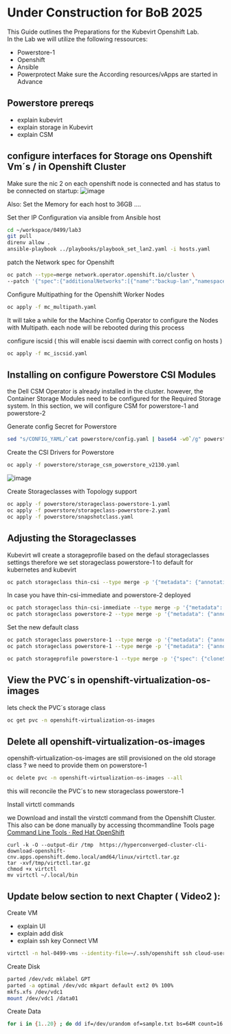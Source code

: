 # Under Construction for BoB 2025
This Guide outlines the Preparations for the Kubevirt Openshift Lab.  
In the Lab we will utilize the following ressources:  
 - Powerstore-1
 - Openshift
 - Ansible
 - Powerprotect
Make sure the According resources/vApps are started in Advance
## Powerstore prereqs
- explain kubevirt
- explain storage in Kubevirt
- explain CSM

## configure interfaces for Storage  ons Openshift Vm´s / in Openshift Cluster

Make sure the nic 2 on each openshift node is connected and has status to be connected on startup:
![image](https://github.com/user-attachments/assets/647cf2ea-4ac3-4c54-9195-f27da718a80c)

Also: Set the Memory for each host to 36GB ....

Set ther IP Configuration via ansible from Ansible host
```bash
cd ~/workspace/0499/lab3
git pull
direnv allow .
ansible-playbook ../playbooks/playbook_set_lan2.yaml -i hosts.yaml
```

patch the Network spec for Openshift
```bash
oc patch --type=merge network.operator.openshift.io/cluster \
--patch '{"spec":{"additionalNetworks":[{"name":"backup-lan","namespace":"openshift-host-network","rawCNIConfig":"{\"cniVersion\":\"0.3.1\",\"name\":\"backup-lan\",\"type\":\"host-device\",\"device\":\"ens224\",\"ipam\":{\"type\":\"whereabouts\",\"range\":\"192.168.2.192/27\",\"exclude\":[\"192.168.2.192/32\"]}}","type":"Raw"}]}}'
```

Configure Multipathing for the Openshift Worker Nodes
```bash
oc apply -f mc_multipath.yaml
```
It will take a while for the Machine Config Operator to configure the Nodes with Multipath. each node will be rebooted during this process

configure iscsid ( this will enable iscsi daemin with correct config on hosts )
```bash
oc apply -f mc_iscsid.yaml
```

## Installing on configure Powerstore CSI Modules
the Dell CSM Operator is already installed in the cluster. however, the Container Storage Modules need to be configured for the Required Storage system.
In this section, we will configure CSM for powerstore-1 and powerstore-2

Generate config Secret for Powerstore

```bash
sed "s/CONFIG_YAML/`cat powerstore/config.yaml | base64 -w0`/g" powerstore/secret.yaml | oc apply -f -
```
Create the CSI Drivers for Powerstore

```bash
oc apply -f powerstore/storage_csm_powerstore_v2130.yaml
```
![image](https://github.com/user-attachments/assets/7a209a4a-f7a3-4d23-a03d-bb7713639d60)

Create Storageclasses with Topology support

```bash
oc apply -f powerstore/storageclass-powerstore-1.yaml
oc apply -f powerstore/storageclass-powerstore-2.yaml
oc apply -f powerstore/snapshotclass.yaml
```

## Adjusting the Storageclasses
Kubevirt wll create a storageprofile based on the defaul storageclasses settings
therefore we set storageclass powerstore-1 to default for kubernetes and kubevirt

```bash
oc patch storageclass thin-csi --type merge -p '{"metadata": {"annotations": {"storageclass.kubernetes.io/is-default-class": "false"}}}'
```

In case you have thin-csi-immediate and powerstore-2 deployed

```bash
oc patch storageclass thin-csi-immediate --type merge -p '{"metadata": {"annotations": {"storageclass.kubernetes.io/is-default-class": "false"}}}'
oc patch storageclass powerstore-2 --type merge -p '{"metadata": {"annotations": {"storageclass.kubernetes.io/is-default-class": "false"}}}'
```


Set the new default class

```bash
oc patch storageclass powerstore-1 --type merge -p '{"metadata": {"annotations": {"storageclass.kubernetes.io/is-default-class": "true"}}}'
oc patch storageclass powerstore-1 --type merge -p '{"metadata": {"annotations": {"storageclass.kubevirt.io/is-default-virt-class": "true"}}}'
```


```bash
oc patch storageprofile powerstore-1 --type merge -p '{"spec": {"cloneStrategy": "csi-clone"}}'
```

## View the PVC´s in openshift-virtualization-os-images
lets check the PVC´s storage class
```bash
oc get pvc -n openshift-virtualization-os-images
```

## Delete all openshift-virtualization-os-images
openshift-virtualization-os-images are still provisioned on the old storage class ?
we need to provide them on powerstore-1
```bash
oc delete pvc -n openshift-virtualization-os-images --all
```

this will reconcile the PVC´s to new storageclass powerstore-1


Install virtctl commands

we Download and install the virstctl command from the Openshift Cluster. This also can be done manually by accessing thcommandline Tools page  [Command Line Tools · Red Hat OpenShift](https://console-openshift-console.apps.openshift.demo.local/command-line-tools) 


```
curl -k -O --output-dir /tmp  https://hyperconverged-cluster-cli-download-openshift-cnv.apps.openshift.demo.local/amd64/linux/virtctl.tar.gz
tar -xvf/tmp/virtctl.tar.gz
chmod +x virtctl
mv virtctl ~/.local/bin
```

## Update below section to next Chapter ( Video2 ):

Create VM
- explain UI
- explain add disk
- explain ssh key
Connect VM

```bash
virtctl -n hol-0499-vms --identity-file=~/.ssh/openshift ssh cloud-user@<vmname>
```



Create Disk


```bash
parted /dev/vdc mklabel GPT
parted -a optimal /dev/vdc mkpart default ext2 0% 100%
mkfs.xfs /dev/vdc1
mount /dev/vdc1 /data01
```
Create Data

```bash
for i in {1..20} ; do dd if=/dev/urandom of=sample.txt bs=64M count=16 iflag=fullblock of=/data01/sample${i}.txt ; done
```


